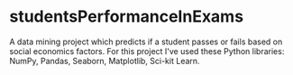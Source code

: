 # studentsPerformanceInExams
A data mining project which predicts if a student passes or fails based on social economics factors. For this project I've used these Python libraries: NumPy, Pandas, Seaborn, Matplotlib, Sci-kit Learn.
